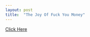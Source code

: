 ```yaml
---
layout: post
title:  "The Joy Of Fuck You Money"
---
```


[Click Here][jekyll-click]

[jekyll-click]: https://thedeepdish.org/fuck-you-money/














